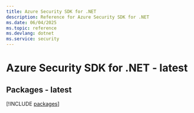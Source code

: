 ```yaml
---
title: Azure Security SDK for .NET
description: Reference for Azure Security SDK for .NET
ms.date: 06/04/2025
ms.topic: reference
ms.devlang: dotnet
ms.service: security
---
```

# Azure Security SDK for .NET - latest
## Packages - latest
[!INCLUDE [packages](security-index.md)]